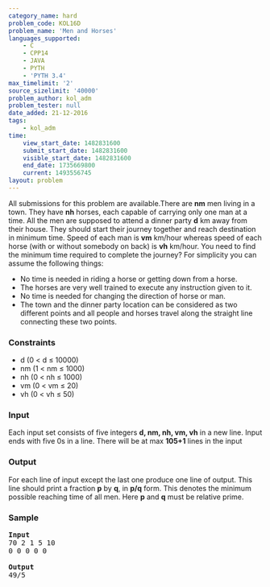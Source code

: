 ```yaml
---
category_name: hard
problem_code: KOL16D
problem_name: 'Men and Horses'
languages_supported:
    - C
    - CPP14
    - JAVA
    - PYTH
    - 'PYTH 3.4'
max_timelimit: '2'
source_sizelimit: '40000'
problem_author: kol_adm
problem_tester: null
date_added: 21-12-2016
tags:
    - kol_adm
time:
    view_start_date: 1482831600
    submit_start_date: 1482831600
    visible_start_date: 1482831600
    end_date: 1735669800
    current: 1493556745
layout: problem
---
```

All submissions for this problem are available.There are **nm** men living in a town. They have **nh** horses, each capable of carrying only one man at a time. All the men are supposed to attend a dinner party **d** km away from their house. They should start their journey together and reach destination in minimum time. Speed of each man is **vm** km/hour whereas speed of each horse (with or without somebody on back) is **vh** km/hour. You need to find the minimum time required to complete the journey? For simplicity you can assume the following things:

- No time is needed in riding a horse or getting down from a horse.
- The horses are very well trained to execute any instruction given to it.
- No time is needed for changing the direction of horse or man.
- The town and the dinner party location can be considered as two different points and all people and horses travel along the straight line connecting these two points.

### Constraints

- d (0 &lt; d ≤ 10000)
- nm (1 &lt; nm ≤ 1000)
- nh (0 &lt; nh ≤ 1000)
- vm (0 &lt; vm ≤ 20)
- vh (0 &lt; vh ≤ 50)

### Input

Each input set consists of five integers **d, nm, nh, vm, vh** in a new line. Input ends with five 0s in a line. There will be at max **105+1** lines in the input

### Output

For each line of input except the last one produce one line of output. This line should print a fraction **p** by **q**, in **p/q** form. This denotes the minimum possible reaching time of all men. Here **p** and **q** must be relative prime.

### Sample

<pre><b>Input</b>   
70 2 1 5 10
0 0 0 0 0 

<b>Output</b>
49/5
</pre>